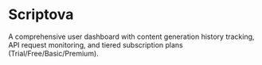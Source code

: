 # Scriptova
A comprehensive user dashboard with content generation history tracking, API request monitoring, and tiered subscription plans (Trial/Free/Basic/Premium).
